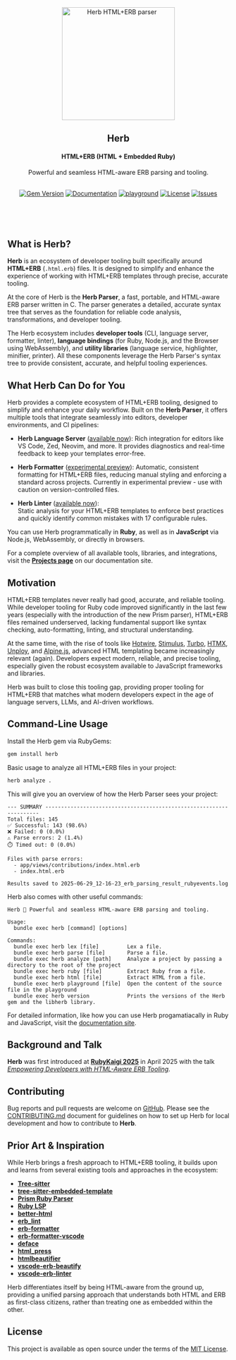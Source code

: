 <div align="center">
  <img alt="Herb HTML+ERB parser" style="height: 256px" height="256px" src="https://github.com/user-attachments/assets/d0714ee1-ca33-4aa4-aaa9-d632ba79d54a">
</div>

<h2 align="center">Herb</h2>

<h4 align="center">HTML+ERB (HTML + Embedded Ruby)</h4>

<div align="center">Powerful and seamless HTML-aware ERB parsing and tooling.</div><br/>

<p align="center">
  <a href="https://rubygems.org/gems/herb"><img alt="Gem Version" src="https://img.shields.io/gem/v/herb"></a>
  <a href="https://herb-tools.dev"><img alt="Documentation" src="https://img.shields.io/badge/documentation-available-green"></a>
  <a href="https://herb-tools.dev/playground"><img alt="playground" src="https://img.shields.io/badge/playground-Try_it_in_the_browser!-green"></a>
  <a href="https://github.com/marcoroth/herb/blob/main/LICENSE.txt"><img alt="License" src="https://img.shields.io/github/license/marcoroth/herb"></a>
  <a href="https://github.com/marcoroth/herb/issues"><img alt="Issues" src="https://img.shields.io/github/issues/marcoroth/herb"></a>
</p>

<br/><br/><br/>

## What is Herb?

**Herb** is an ecosystem of developer tooling built specifically around **HTML+ERB** (`.html.erb`) files. It is designed to simplify and enhance the experience of working with HTML+ERB templates through precise, accurate tooling.

At the core of Herb is the **Herb Parser**, a fast, portable, and HTML-aware ERB parser written in C. The parser generates a detailed, accurate syntax tree that serves as the foundation for reliable code analysis, transformations, and developer tooling.

The Herb ecosystem includes **developer tools** (CLI, language server, formatter, linter), **language bindings** (for Ruby, Node.js, and the Browser using WebAssembly), and **utility libraries** (language service, highlighter, minifier, printer). All these components leverage the Herb Parser's syntax tree to provide consistent, accurate, and helpful tooling experiences.

## What Herb Can Do for You

Herb provides a complete ecosystem of HTML+ERB tooling, designed to simplify and enhance your daily workflow. Built on the **Herb Parser**, it offers multiple tools that integrate seamlessly into editors, developer environments, and CI pipelines:

- **Herb Language Server** ([available now](https://herb-tools.dev/projects/language-server)):
  Rich integration for editors like VS Code, Zed, Neovim, and more. It provides diagnostics and real-time feedback to keep your templates error-free.

- **Herb Formatter** ([experimental preview](https://herb-tools.dev/projects/formatter)):
  Automatic, consistent formatting for HTML+ERB files, reducing manual styling and enforcing a standard across projects. Currently in experimental preview - use with caution on version-controlled files.

- **Herb Linter** ([available now](https://herb-tools.dev/projects/linter)):  
  Static analysis for your HTML+ERB templates to enforce best practices and quickly identify common mistakes with 17 configurable rules.

You can use Herb programmatically in **Ruby**, as well as in **JavaScript** via Node.js, WebAssembly, or directly in browsers.

For a complete overview of all available tools, libraries, and integrations, visit the [**Projects page**](https://herb-tools.dev/projects) on our documentation site.

## Motivation

HTML+ERB templates never really had good, accurate, and reliable tooling. While developer tooling for Ruby code improved significantly in the last few years (especially with the introduction of the new Prism parser), HTML+ERB files remained underserved, lacking fundamental support like syntax checking, auto-formatting, linting, and structural understanding.

At the same time, with the rise of tools like [Hotwire](https://hotwired.dev), [Stimulus](https://stimulus.hotwired.dev), [Turbo](https://turbo.hotwired.dev), [HTMX](https://htmx.org), [Unploy](https://unpoly.com), and [Alpine.js](https://alpinejs.dev), advanced HTML templating became increasingly relevant (again). Developers expect modern, reliable, and precise tooling, especially given the robust ecosystem available to JavaScript frameworks and libraries.

Herb was built to close this tooling gap, providing proper tooling for HTML+ERB that matches what modern developers expect in the age of language servers, LLMs, and AI-driven workflows.

## Command-Line Usage

Install the Herb gem via RubyGems:

```sh
gem install herb
```

Basic usage to analyze all HTML+ERB files in your project:

```sh
herb analyze .
```

This will give you an overview of how the Herb Parser sees your project:
```
--- SUMMARY --------------------------------------------------------------------
Total files: 145
✅ Successful: 143 (98.6%)
❌ Failed: 0 (0.0%)
⚠️ Parse errors: 2 (1.4%)
⏱️ Timed out: 0 (0.0%)

Files with parse errors:
  - app/views/contributions/index.html.erb
  - index.html.erb

Results saved to 2025-06-29_12-16-23_erb_parsing_result_rubyevents.log
```

Herb also comes with other useful commands:

```
Herb 🌿 Powerful and seamless HTML-aware ERB parsing and tooling.

Usage:
  bundle exec herb [command] [options]

Commands:
  bundle exec herb lex [file]         Lex a file.
  bundle exec herb parse [file]       Parse a file.
  bundle exec herb analyze [path]     Analyze a project by passing a directory to the root of the project
  bundle exec herb ruby [file]        Extract Ruby from a file.
  bundle exec herb html [file]        Extract HTML from a file.
  bundle exec herb playground [file]  Open the content of the source file in the playground
  bundle exec herb version            Prints the versions of the Herb gem and the libherb library.
```

For detailed information, like how you can use Herb progamatiacally in Ruby and JavaScript, visit the [documentation site](https://herb-tools.dev/bindings/ruby/reference).


## Background and Talk

**Herb** was first introduced at [**RubyKaigi 2025**](https://rubykaigi.org/2025/presentations/marcoroth.html) in April 2025 with the talk [*Empowering Developers with HTML-Aware ERB Tooling*](https://www.rubyevents.org/talks/empowering-developers-with-html-aware-erb-tooling-rubykaigi-2025).

## Contributing

Bug reports and pull requests are welcome on [GitHub](https://github.com/marcoroth/herb). Please see the [CONTRIBUTING.md](https://github.com/marcoroth/herb/blob/main/CONTRIBUTING.md) document for guidelines on how to set up Herb for local development and how to contribute to **Herb**.

## Prior Art & Inspiration

While Herb brings a fresh approach to HTML+ERB tooling, it builds upon and learns from several existing tools and approaches in the ecosystem:

- [**Tree-sitter**](https://tree-sitter.github.io/tree-sitter/)
- [**tree-sitter-embedded-template**](https://github.com/tree-sitter/tree-sitter-embedded-template)
- [**Prism Ruby Parser**](https://github.com/ruby/prism)
- [**Ruby LSP**](https://github.com/Shopify/ruby-lsp)
- [**better-html**](https://github.com/Shopify/better-html)
- [**erb_lint**](https://github.com/Shopify/erb_lint)
- [**erb-formatter**](https://github.com/nebulab/erb-formatter)
- [**erb-formatter-vscode**](https://github.com/nebulab/erb-formatter-vscode)
- [**deface**](https://github.com/spree/deface)
- [**html_press**](https://github.com/stereobooster/html_press)
- [**htmlbeautifier**](https://github.com/threedaymonk/htmlbeautifier)
- [**vscode-erb-beautify**](https://github.com/aliariff/vscode-erb-beautify)
- [**vscode-erb-linter**](https://github.com/manuelpuyol/vscode-erb-linter)

Herb differentiates itself by being HTML-aware from the ground up, providing a unified parsing approach that understands both HTML and ERB as first-class citizens, rather than treating one as embedded within the other.

## License

This project is available as open source under the terms of the [MIT License](https://github.com/marcoroth/herb/blob/main/LICENSE.txt).
